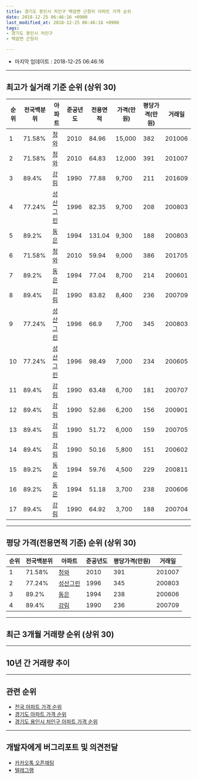 ```yaml
---
title: 경기도 용인시 처인구 백암면 근창리 아파트 가격 순위
date: 2018-12-25 06:46:16 +0900
last_modified_at: 2018-12-25 06:46:16 +0900
tags:
- 경기도 용인시 처인구
- 백암면 근창리

---
```


* 마지막 업데이트 : 2018-12-25 06:46:16

---

## 최고가 실거래 기준 순위 (상위 30)


|순위|전국백분위|아파트|준공년도|전용면적|가격(만원)|평당가격(만원)|거래일|
|---|---|---|---|---|---|---|---|
|1|71.58%|[청와](https://search.naver.com/search.naver?query=%EA%B2%BD%EA%B8%B0%EB%8F%84+%EC%9A%A9%EC%9D%B8%EC%8B%9C+%EC%B2%98%EC%9D%B8%EA%B5%AC+%EB%B0%B1%EC%95%94%EB%A9%B4+%EA%B7%BC%EC%B0%BD%EB%A6%AC+%EC%B2%AD%EC%99%80)|2010|84.96|15,000|382|201006|
|2|71.58%|[청와](https://search.naver.com/search.naver?query=%EA%B2%BD%EA%B8%B0%EB%8F%84+%EC%9A%A9%EC%9D%B8%EC%8B%9C+%EC%B2%98%EC%9D%B8%EA%B5%AC+%EB%B0%B1%EC%95%94%EB%A9%B4+%EA%B7%BC%EC%B0%BD%EB%A6%AC+%EC%B2%AD%EC%99%80)|2010|64.83|12,000|391|201007|
|3|89.4%|[강림](https://search.naver.com/search.naver?query=%EA%B2%BD%EA%B8%B0%EB%8F%84+%EC%9A%A9%EC%9D%B8%EC%8B%9C+%EC%B2%98%EC%9D%B8%EA%B5%AC+%EB%B0%B1%EC%95%94%EB%A9%B4+%EA%B7%BC%EC%B0%BD%EB%A6%AC+%EA%B0%95%EB%A6%BC)|1990|77.88|9,700|211|201609|
|4|77.24%|[성산그린](https://search.naver.com/search.naver?query=%EA%B2%BD%EA%B8%B0%EB%8F%84+%EC%9A%A9%EC%9D%B8%EC%8B%9C+%EC%B2%98%EC%9D%B8%EA%B5%AC+%EB%B0%B1%EC%95%94%EB%A9%B4+%EA%B7%BC%EC%B0%BD%EB%A6%AC+%EC%84%B1%EC%82%B0%EA%B7%B8%EB%A6%B0)|1996|82.35|9,700|208|200803|
|5|89.2%|[동은](https://search.naver.com/search.naver?query=%EA%B2%BD%EA%B8%B0%EB%8F%84+%EC%9A%A9%EC%9D%B8%EC%8B%9C+%EC%B2%98%EC%9D%B8%EA%B5%AC+%EB%B0%B1%EC%95%94%EB%A9%B4+%EA%B7%BC%EC%B0%BD%EB%A6%AC+%EB%8F%99%EC%9D%80)|1994|131.04|9,300|188|200803|
|6|71.58%|[청와](https://search.naver.com/search.naver?query=%EA%B2%BD%EA%B8%B0%EB%8F%84+%EC%9A%A9%EC%9D%B8%EC%8B%9C+%EC%B2%98%EC%9D%B8%EA%B5%AC+%EB%B0%B1%EC%95%94%EB%A9%B4+%EA%B7%BC%EC%B0%BD%EB%A6%AC+%EC%B2%AD%EC%99%80)|2010|59.94|9,000|386|201705|
|7|89.2%|[동은](https://search.naver.com/search.naver?query=%EA%B2%BD%EA%B8%B0%EB%8F%84+%EC%9A%A9%EC%9D%B8%EC%8B%9C+%EC%B2%98%EC%9D%B8%EA%B5%AC+%EB%B0%B1%EC%95%94%EB%A9%B4+%EA%B7%BC%EC%B0%BD%EB%A6%AC+%EB%8F%99%EC%9D%80)|1994|77.04|8,700|214|200601|
|8|89.4%|[강림](https://search.naver.com/search.naver?query=%EA%B2%BD%EA%B8%B0%EB%8F%84+%EC%9A%A9%EC%9D%B8%EC%8B%9C+%EC%B2%98%EC%9D%B8%EA%B5%AC+%EB%B0%B1%EC%95%94%EB%A9%B4+%EA%B7%BC%EC%B0%BD%EB%A6%AC+%EA%B0%95%EB%A6%BC)|1990|83.82|8,400|236|200709|
|9|77.24%|[성산그린](https://search.naver.com/search.naver?query=%EA%B2%BD%EA%B8%B0%EB%8F%84+%EC%9A%A9%EC%9D%B8%EC%8B%9C+%EC%B2%98%EC%9D%B8%EA%B5%AC+%EB%B0%B1%EC%95%94%EB%A9%B4+%EA%B7%BC%EC%B0%BD%EB%A6%AC+%EC%84%B1%EC%82%B0%EA%B7%B8%EB%A6%B0)|1996|66.9|7,700|345|200803|
|10|77.24%|[성산그린](https://search.naver.com/search.naver?query=%EA%B2%BD%EA%B8%B0%EB%8F%84+%EC%9A%A9%EC%9D%B8%EC%8B%9C+%EC%B2%98%EC%9D%B8%EA%B5%AC+%EB%B0%B1%EC%95%94%EB%A9%B4+%EA%B7%BC%EC%B0%BD%EB%A6%AC+%EC%84%B1%EC%82%B0%EA%B7%B8%EB%A6%B0)|1996|98.49|7,000|234|200605|
|11|89.4%|[강림](https://search.naver.com/search.naver?query=%EA%B2%BD%EA%B8%B0%EB%8F%84+%EC%9A%A9%EC%9D%B8%EC%8B%9C+%EC%B2%98%EC%9D%B8%EA%B5%AC+%EB%B0%B1%EC%95%94%EB%A9%B4+%EA%B7%BC%EC%B0%BD%EB%A6%AC+%EA%B0%95%EB%A6%BC)|1990|63.48|6,700|181|200707|
|12|89.4%|[강림](https://search.naver.com/search.naver?query=%EA%B2%BD%EA%B8%B0%EB%8F%84+%EC%9A%A9%EC%9D%B8%EC%8B%9C+%EC%B2%98%EC%9D%B8%EA%B5%AC+%EB%B0%B1%EC%95%94%EB%A9%B4+%EA%B7%BC%EC%B0%BD%EB%A6%AC+%EA%B0%95%EB%A6%BC)|1990|52.86|6,200|156|200901|
|13|89.4%|[강림](https://search.naver.com/search.naver?query=%EA%B2%BD%EA%B8%B0%EB%8F%84+%EC%9A%A9%EC%9D%B8%EC%8B%9C+%EC%B2%98%EC%9D%B8%EA%B5%AC+%EB%B0%B1%EC%95%94%EB%A9%B4+%EA%B7%BC%EC%B0%BD%EB%A6%AC+%EA%B0%95%EB%A6%BC)|1990|51.72|6,000|159|200705|
|14|89.4%|[강림](https://search.naver.com/search.naver?query=%EA%B2%BD%EA%B8%B0%EB%8F%84+%EC%9A%A9%EC%9D%B8%EC%8B%9C+%EC%B2%98%EC%9D%B8%EA%B5%AC+%EB%B0%B1%EC%95%94%EB%A9%B4+%EA%B7%BC%EC%B0%BD%EB%A6%AC+%EA%B0%95%EB%A6%BC)|1990|50.16|5,800|151|200602|
|15|89.2%|[동은](https://search.naver.com/search.naver?query=%EA%B2%BD%EA%B8%B0%EB%8F%84+%EC%9A%A9%EC%9D%B8%EC%8B%9C+%EC%B2%98%EC%9D%B8%EA%B5%AC+%EB%B0%B1%EC%95%94%EB%A9%B4+%EA%B7%BC%EC%B0%BD%EB%A6%AC+%EB%8F%99%EC%9D%80)|1994|59.76|4,500|229|200811|
|16|89.2%|[동은](https://search.naver.com/search.naver?query=%EA%B2%BD%EA%B8%B0%EB%8F%84+%EC%9A%A9%EC%9D%B8%EC%8B%9C+%EC%B2%98%EC%9D%B8%EA%B5%AC+%EB%B0%B1%EC%95%94%EB%A9%B4+%EA%B7%BC%EC%B0%BD%EB%A6%AC+%EB%8F%99%EC%9D%80)|1994|51.18|3,700|238|200606|
|17|89.4%|[강림](https://search.naver.com/search.naver?query=%EA%B2%BD%EA%B8%B0%EB%8F%84+%EC%9A%A9%EC%9D%B8%EC%8B%9C+%EC%B2%98%EC%9D%B8%EA%B5%AC+%EB%B0%B1%EC%95%94%EB%A9%B4+%EA%B7%BC%EC%B0%BD%EB%A6%AC+%EA%B0%95%EB%A6%BC)|1990|64.92|3,700|188|200704|


---

## 평당 가격(전용면적 기준) 순위 (상위 30)


|순위|전국백분위|아파트|준공년도|평당가격(만원)|거래일|
|---|---|---|---|---|---|
|1|71.58%|[청와](https://search.naver.com/search.naver?query=%EA%B2%BD%EA%B8%B0%EB%8F%84+%EC%9A%A9%EC%9D%B8%EC%8B%9C+%EC%B2%98%EC%9D%B8%EA%B5%AC+%EB%B0%B1%EC%95%94%EB%A9%B4+%EA%B7%BC%EC%B0%BD%EB%A6%AC+%EC%B2%AD%EC%99%80)|2010|391|201007|
|2|77.24%|[성산그린](https://search.naver.com/search.naver?query=%EA%B2%BD%EA%B8%B0%EB%8F%84+%EC%9A%A9%EC%9D%B8%EC%8B%9C+%EC%B2%98%EC%9D%B8%EA%B5%AC+%EB%B0%B1%EC%95%94%EB%A9%B4+%EA%B7%BC%EC%B0%BD%EB%A6%AC+%EC%84%B1%EC%82%B0%EA%B7%B8%EB%A6%B0)|1996|345|200803|
|3|89.2%|[동은](https://search.naver.com/search.naver?query=%EA%B2%BD%EA%B8%B0%EB%8F%84+%EC%9A%A9%EC%9D%B8%EC%8B%9C+%EC%B2%98%EC%9D%B8%EA%B5%AC+%EB%B0%B1%EC%95%94%EB%A9%B4+%EA%B7%BC%EC%B0%BD%EB%A6%AC+%EB%8F%99%EC%9D%80)|1994|238|200606|
|4|89.4%|[강림](https://search.naver.com/search.naver?query=%EA%B2%BD%EA%B8%B0%EB%8F%84+%EC%9A%A9%EC%9D%B8%EC%8B%9C+%EC%B2%98%EC%9D%B8%EA%B5%AC+%EB%B0%B1%EC%95%94%EB%A9%B4+%EA%B7%BC%EC%B0%BD%EB%A6%AC+%EA%B0%95%EB%A6%BC)|1990|236|200709|


---

## 최근 3개월 거래량 순위 (상위 30)


<div style="width:100%;">
    <canvas id="deal_count_ranking" height="250"></canvas>
</div>


<script>
new Chart(document.getElementById("deal_count_ranking"), {
    type: 'horizontalBar',
    data: {
        labels: ['강림', '청와'],
        datasets: [{
            label: '실거래 수',
            data: [1, 1],
            borderColor: "rgba(255, 0, 128, 1)",
            backgroundColor: "rgba(255, 0, 128, 0.5)",
            fill: false,
        }]
    },
    options: {
        responsive: true,
        title: {
            display: true,
            text: '최근 3개월 거래량 순위'
        },
        tooltips: {
            mode: 'index',
            intersect: false,
            callbacks: {
                title: function(tooltipItems, data) {
                    return "실거래 수:";
                },
                label: function(tooltipItem, data) {
                    return data.labels[tooltipItem.index] + ": " + tooltipItem.xLabel;
                }
            }
        },
        hover: {
            mode: 'nearest',
            intersect: true
        },
        scales: {
            xAxes: [{
                display: true,
                scaleLabel: {
                    display: true,
                    labelString: '실거래 수'
                },
                ticks: {
                    suggestedMin: 0,
                }
            }],
            yAxes: [{
                display: true,
                ticks: {
                    autoSkip: false,
                    callback: function(value, index, values) {
                        if (value.length > 15)
                            return value.substr(0, 13) + "...";
                        else
                            return value;
                    }
                },
                scaleLabel: {
                    display: false,
                }
            }]
        }
    }
});

</script>


---

## 10년 간 거래량 추이


<div style="width:100%;">
    <canvas id="deal_progress" height="250"></canvas>
</div>

<script>
new Chart(document.getElementById("deal_progress"), {
    type: 'line',
    data: {
        labels: ['200812','200901','200902','200903','200904','200905','200906','200907','200908','200909','200910','200911','200912','201001','201002','201003','201004','201005','201006','201007','201008','201009','201010','201011','201012','201101','201102','201103','201104','201105','201106','201107','201108','201109','201110','201111','201112','201201','201202','201203','201204','201205','201206','201207','201208','201209','201210','201211','201212','201301','201302','201303','201304','201305','201306','201307','201308','201309','201310','201311','201312','201401','201402','201403','201404','201405','201406','201407','201408','201409','201410','201411','201412','201501','201502','201503','201504','201505','201506','201507','201508','201509','201510','201511','201512','201601','201602','201603','201604','201605','201606','201607','201608','201609','201610','201611','201612','201701','201702','201703','201704','201705','201706','201707','201708','201709','201710','201711','201712','201801','201802','201803','201804','201805','201806','201807','201808','201809','201810','201811','201812'],
        datasets: [{
            label: '실거래 수',
            pointRadius: 1,
            data: [0, 1, 0, 0, 0, 0, 0, 1, 0, 0, 0, 0, 0, 0, 0, 0, 0, 0, 1, 1, 0, 0, 2, 0, 0, 3, 2, 1, 0, 1, 3, 0, 0, 0, 2, 0, 1, 1, 0, 3, 4, 0, 3, 0, 0, 3, 2, 2, 1, 0, 1, 0, 0, 2, 0, 1, 3, 0, 2, 3, 1, 0, 1, 0, 2, 1, 1, 1, 1, 0, 1, 1, 0, 0, 0, 3, 0, 1, 1, 1, 1, 1, 1, 1, 1, 3, 1, 1, 1, 0, 3, 1, 4, 2, 3, 2, 0, 1, 1, 2, 3, 3, 0, 1, 4, 1, 0, 1, 1, 0, 1, 1, 0, 2, 1, 3, 0, 2, 1, 1, 0],
            borderColor: "rgba(255, 201, 14, 1)",
            backgroundColor: "rgba(255, 201, 14, 0.5)",
            fill: true,
        }]
    },
    options: {
        responsive: true,
        title: {
            display: true,
            text: '10년간 거래량 추이'
        },
        tooltips: {
            mode: 'index',
            intersect: false,
        },
        hover: {
            mode: 'nearest',
            intersect: true
        },
        scales: {
            xAxes: [{
                display: true,
                scaleLabel: {
                    display: true,
                    labelString: '년/월'
                }
            }],
            yAxes: [{
                display: true,
                ticks: {
                    suggestedMin: 0,
                },
                scaleLabel: {
                    display: true,
                    labelString: '실거래 수'
                }
            }]
        }
    }
});

</script>


---

## 관련 순위

- [전국 아파트 가격 순위](https://inasie.github.io/apt-ranking/전국)
- [경기도 아파트 가격 순위](https://inasie.github.io/apt-ranking/경기도)
- [경기도 용인시 처인구 아파트 가격 순위](https://inasie.github.io/apt-ranking/경기도-용인시-처인구)


---

## 개발자에게 버그리포트 및 의견전달

- [카카오톡 오픈채팅](https://open.kakao.com/o/gLJUAP4)
- [텔레그램](https://t.me/inasie)

